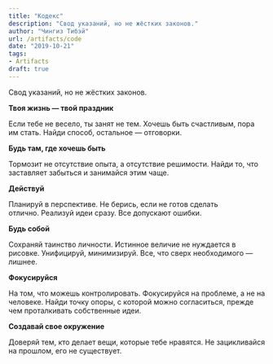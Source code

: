 ```yaml
---
title: "Кодекс"
description: "Свод указаний, но не жёстких законов."
author: "Чингиз Тибэй"
url: /artifacts/code
date: "2019-10-21"
tags: 
- Artifacts
draft: true
---
```


Свод указаний, но не жёстких законов.

**Твоя жизнь — твой праздник**

Если тебе не весело, ты занят не тем. Хочешь быть счастливым, пора им стать. Найди способ, остальное — отговорки.

**Будь там, где хочешь быть**

Тормозит не отсутствие опыта, а отсутствие решимости. Найди то, что заставляет забыться и занимайся этим чаще.

**Действуй**

Планируй в перспективе. Не берись, если не готов сделать отлично. Реализуй идеи сразу. Все допускают ошибки.

**Будь собой**

Сохраняй таинство личности. Истинное величие не нуждается в рисовке. Унифицируй, минимизируй. Все, что сверх необходимого — лишнее.

**Фокусируйся**

На том, что можешь контролировать. Фокусируйся на проблеме, а не на человеке. Найди точку опоры, с которой можно согласиться, прежде чем проталкивать собственные идеи.

**Создавай свое окружение**

Доверяй тем, кто делает вещи, которые тебе нравятся. Не зацикливайся на прошлом, его не существует.